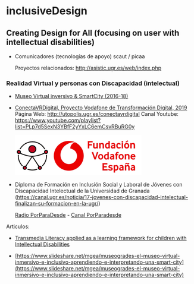 # inclusiveDesign
Creating Design for All (focusing on user with intellectual disabilities) 
----


- Comunicadores  (tecnologías de apoyo)  scaut / picaa 

  Proyectos relacionados: http://asistic.ugr.es/web/index.php 


### Realidad Virtual y personas con Discapacidad (intelectual) 

- [Museo Virtual inversivo & SmartCity (2016-18)](http://www.emadridnet.org/index.php/es/28-eventos-y-seminarios/535-museogrades-el-museo-virtual-inmersivo-e-inclusivo-aprendiendo-e-interpretando-una-smart-city)

- [ConectaVRDigital, Proyecto Vodafone de Transformación Digital, 2019](https://www.slideshare.net/mgea/conectavrdigital-conectados-por-la-accesibilidad)
  Página Web: http://utopolis.ugr.es/conectavrdigital
  Canal Youtube: https://www.youtube.com/playlist?list=PLp7d5SexN3YBfF2yYxLC6emCsvRBuRG0y 
  
  ![#conecta2Xaccesibilidad](https://github.com/mgea/inclusiveDesign/blob/master/LogoConectaXaccesibilidadFV.png)
  
 - Diploma de Formación en Inclusión Social y Laboral de Jóvenes con Discapacidad Intelectual de la Universidad de Granada 
 (https://canal.ugr.es/noticia/17-jovenes-con-discapacidad-intelectual-finalizan-su-formacion-en-la-ugr/) 

   [Radio PorParaDesde](http://utopolis.ugr.es/porparadesde/) - [Canal PorParadesde](https://www.youtube.com/channel/UCQchZ-MTxcCF3i7qUAnDdAw/videos?disable_polymer=1)



Articulos: 

- [Transmedia Literacy applied as a learning framework for children with Intellectual Disabilities](https://www.slideshare.net/mgea/transmedia-literacy-applied-as-a-learning-framework-for-children-with-intellectual-disabilities)

- [https://www.slideshare.net/mgea/museogrades-el-museo-virtual-inmersivo-e-inclusivo-aprendiendo-e-interpretando-una-smart-city](https://www.slideshare.net/mgea/museogrades-el-museo-virtual-inmersivo-e-inclusivo-aprendiendo-e-interpretando-una-smart-city)




